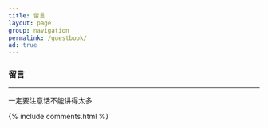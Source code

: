 ```yaml
---
title: 留言
layout: page
group: navigation
permalink: /guestbook/
ad: true
---
```


### 留言

---------

一定要注意话不能讲得太多

{% include comments.html %}

<style>.post img {margin: 0;}</style>